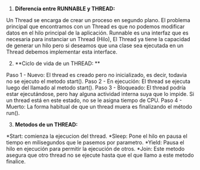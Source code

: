 


1) **Diferencia entre RUNNABLE y THREAD:**

Un Thread se encarga de crear un proceso en segundo plano. El problema principal que encontramos con un Thread es que no podemos modificar datos en el hilo principal de la aplicación. Runnable es una interfaz que es necesaria para instanciar un Thread (Hilo), El Thread ya tiene la capacidad de generar un hilo pero si deseamos que una clase sea ejecutada en un Thread debemos implementar esta interface.

2) **Ciclo de vida de un THREAD: **

Paso 1 - Nuevo: El thread es creado pero no inicializado, es decir, todavia no se ejecuto el metodo start().
Paso 2 - En ejecución: El thread se ejecuta luego del llamado al metodo start().
Paso 3 - Bloqueado: El thread podría estar ejecutándose, pero hay alguna actividad interna suya que lo impide. Si un thread está en este estado, no se le asigna tiempo de CPU.
Paso 4 - Muerto: La forma habitual de que un thread muera es finalizando el método run().

3) **Metodos de un THREAD:**

*Start: comienza la ejecucion del thread.
*Sleep: Pone el hilo en pausa el tiempo en milisegundos que le pasemos por parametro.
*Yield: Pausa el hilo en ejecución para permitir la ejecución de otros.
*Join: Este metodo asegura que otro thread no se ejecute hasta que el que llamo a este metodo finalice.
